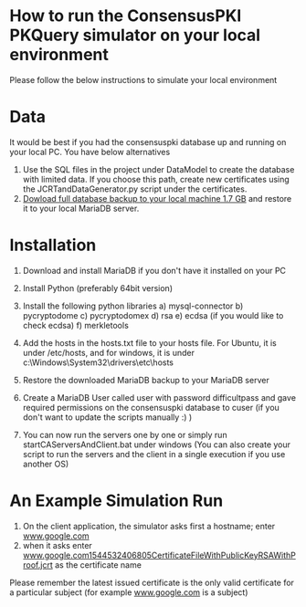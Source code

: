 # How to run the ConsensusPKI PKQuery simulator on your local environment
Please follow the below instructions to simulate your local environment

# Data 
It would be best if you had the consensuspki database up and running on your local PC. You have below alternatives 
1) Use the SQL files in the project under DataModel to create the database with limited data. If you choose this path, create new certificates using the JCRTandDataGenerator.py script under the certificates. 
2) [Dowload full database backup to your local machine 1.7 GB](https://drive.google.com/drive/folders/1xqpO7Aa7t7vnzkzyQmSc-FwYRof_imhE?usp=sharing) and restore it to your local MariaDB server.

# Installation
1) Download and install MariaDB if you don't have it installed on your PC
2) Install Python (preferably 64bit version)
3) Install the following python libraries 
	a) mysql-connector
	b) pycryptodome
	c) pycryptodomex
	d) rsa
	e) ecdsa (if you would like to check ecdsa)
	f) merkletools

3) Add the hosts in the hosts.txt file to your hosts file. For Ubuntu, it is under /etc/hosts, and for windows, it is under c:\Windows\System32\drivers\etc\hosts
4) Restore the downloaded MariaDB backup to your MariaDB server
5) Create a MariaDB User called user with password difficultpass and gave required permissions on the consensuspki database to cuser (if you don't want to update the scripts manually :) )
6) You can now run the servers one by one or simply run startCAServersAndClient.bat under windows (You can also create your script to run the servers and the client in a single execution if you use another OS)

# An Example Simulation Run
1) On the client application, the simulator asks first a hostname; enter www.google.com
2) when it asks enter www.google.com1544532406805CertificateFileWithPublicKeyRSAWithProof.jcrt as the certificate name

Please remember the latest issued certificate is the only valid certificate for a particular subject (for example www.google.com is a subject)

